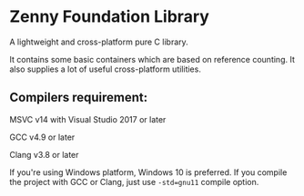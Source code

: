 # Zenny Foundation Library
A lightweight and cross-platform pure C library.

It contains some basic containers which are based on reference counting. It also supplies a lot of useful cross-platform utilities.

## Compilers requirement:
MSVC v14 with Visual Studio 2017 or later

GCC v4.9 or later

Clang v3.8 or later

If you're using Windows platform, Windows 10 is preferred. If you compile the project with GCC or Clang, just use `-std=gnu11` compile option.

